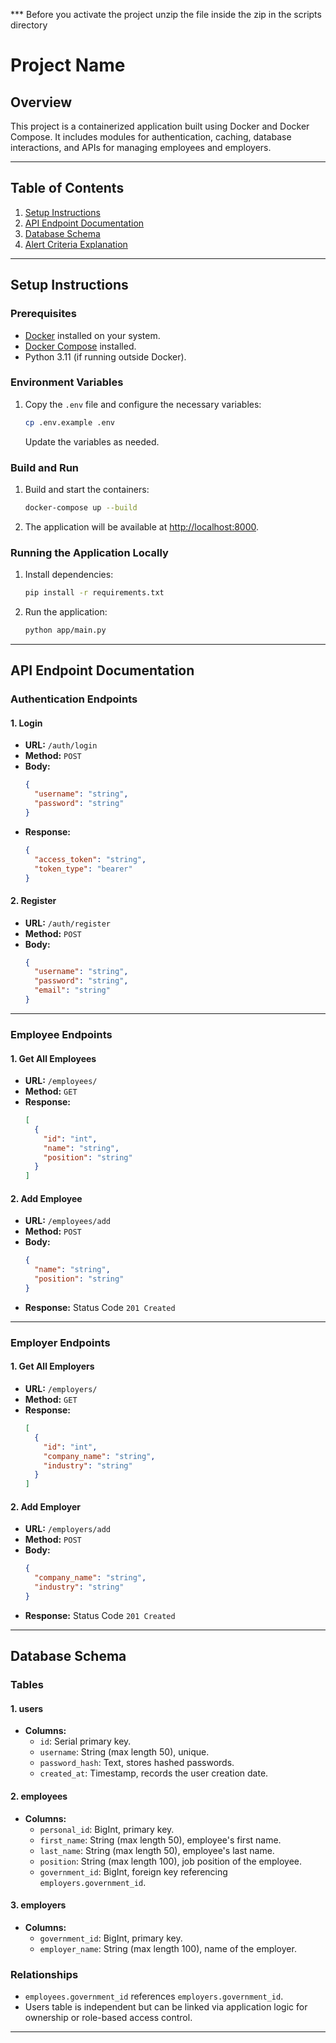 *** Before you activate the project unzip the file inside the zip in the scripts directory 
# Project Name

## Overview
This project is a containerized application built using Docker and Docker Compose. It includes modules for authentication, caching, database interactions, and APIs for managing employees and employers.

---

## Table of Contents
1. [Setup Instructions](#setup-instructions)
2. [API Endpoint Documentation](#api-endpoint-documentation)
3. [Database Schema](#database-schema)
4. [Alert Criteria Explanation](#alert-criteria-explanation)

---

## Setup Instructions

### Prerequisites
- [Docker](https://www.docker.com/get-started) installed on your system.
- [Docker Compose](https://docs.docker.com/compose/install/) installed.
- Python 3.11 (if running outside Docker).

### Environment Variables
1. Copy the `.env` file and configure the necessary variables:
   ```bash
   cp .env.example .env
   ```
   Update the variables as needed.

### Build and Run
1. Build and start the containers:
   ```bash
   docker-compose up --build
   ```
2. The application will be available at [http://localhost:8000](http://localhost:8000).

### Running the Application Locally
1. Install dependencies:
   ```bash
   pip install -r requirements.txt
   ```
2. Run the application:
   ```bash
   python app/main.py
   ```

---

## API Endpoint Documentation

### Authentication Endpoints
#### 1. **Login**
   - **URL:** `/auth/login`
   - **Method:** `POST`
   - **Body:**
     ```json
     {
       "username": "string",
       "password": "string"
     }
     ```
   - **Response:**
     ```json
     {
       "access_token": "string",
       "token_type": "bearer"
     }
     ```

#### 2. **Register**
   - **URL:** `/auth/register`
   - **Method:** `POST`
   - **Body:**
     ```json
     {
       "username": "string",
       "password": "string",
       "email": "string"
     }
     ```

---

### Employee Endpoints
#### 1. **Get All Employees**
   - **URL:** `/employees/`
   - **Method:** `GET`
   - **Response:**
     ```json
     [
       {
         "id": "int",
         "name": "string",
         "position": "string"
       }
     ]
     ```

#### 2. **Add Employee**
   - **URL:** `/employees/add`
   - **Method:** `POST`
   - **Body:**
     ```json
     {
       "name": "string",
       "position": "string"
     }
     ```
   - **Response:** Status Code `201 Created`

---

### Employer Endpoints
#### 1. **Get All Employers**
   - **URL:** `/employers/`
   - **Method:** `GET`
   - **Response:**
     ```json
     [
       {
         "id": "int",
         "company_name": "string",
         "industry": "string"
       }
     ]
     ```

#### 2. **Add Employer**
   - **URL:** `/employers/add`
   - **Method:** `POST`
   - **Body:**
     ```json
     {
       "company_name": "string",
       "industry": "string"
     }
     ```
   - **Response:** Status Code `201 Created`

---

## Database Schema

### Tables

#### 1. **users**
- **Columns:**
  - `id`: Serial primary key.
  - `username`: String (max length 50), unique.
  - `password_hash`: Text, stores hashed passwords.
  - `created_at`: Timestamp, records the user creation date.

#### 2. **employees**
- **Columns:**
  - `personal_id`: BigInt, primary key.
  - `first_name`: String (max length 50), employee's first name.
  - `last_name`: String (max length 50), employee's last name.
  - `position`: String (max length 100), job position of the employee.
  - `government_id`: BigInt, foreign key referencing `employers.government_id`.

#### 3. **employers**
- **Columns:**
  - `government_id`: BigInt, primary key.
  - `employer_name`: String (max length 100), name of the employer.

### Relationships
- `employees.government_id` references `employers.government_id`.
- Users table is independent but can be linked via application logic for ownership or role-based access control.

---

